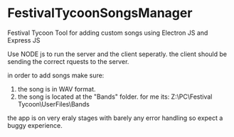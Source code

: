 # FestivalTycoonSongsManager
Festival Tycoon Tool for adding custom songs using Electron JS and Express JS


Use NODE js to run the server and the client seperatly. 
the client should be sending the correct rquests to the server.

in order to add songs make sure: 
1. the song is in WAV format.
2. the song is located at the "Bands" folder. for me its: Z:\PC\Festival Tycoon\UserFiles\Bands

the app is on very eraly stages with barely any error handling so expect a buggy experience.
